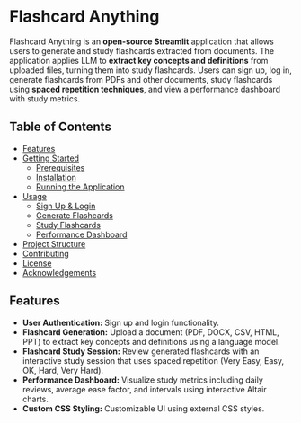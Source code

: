 # Flashcard Anything

Flashcard Anything is an **open-source Streamlit** application that allows users to generate and study flashcards extracted from documents. The application applies LLM to **extract key concepts and definitions** from uploaded files, turning them into study flashcards. Users can sign up, log in, generate flashcards from PDFs and other documents, study flashcards using **spaced repetition techniques**, and view a performance dashboard with study metrics.

## Table of Contents

- [Features](#features)
- [Getting Started](#getting-started)
  - [Prerequisites](#prerequisites)
  - [Installation](#installation)
  - [Running the Application](#running-the-application)
- [Usage](#usage)
  - [Sign Up & Login](#sign-up--login)
  - [Generate Flashcards](#generate-flashcards)
  - [Study Flashcards](#study-flashcards)
  - [Performance Dashboard](#performance-dashboard)
- [Project Structure](#project-structure)
- [Contributing](#contributing)
- [License](#license)
- [Acknowledgements](#acknowledgements)

## Features

- **User Authentication:** Sign up and login functionality.
- **Flashcard Generation:** Upload a document (PDF, DOCX, CSV, HTML, PPT) to extract key concepts and definitions using a language model.
- **Flashcard Study Session:** Review generated flashcards with an interactive study session that uses spaced repetition (Very Easy, Easy, OK, Hard, Very Hard).
- **Performance Dashboard:** Visualize study metrics including daily reviews, average ease factor, and intervals using interactive Altair charts.
- **Custom CSS Styling:** Customizable UI using external CSS styles.